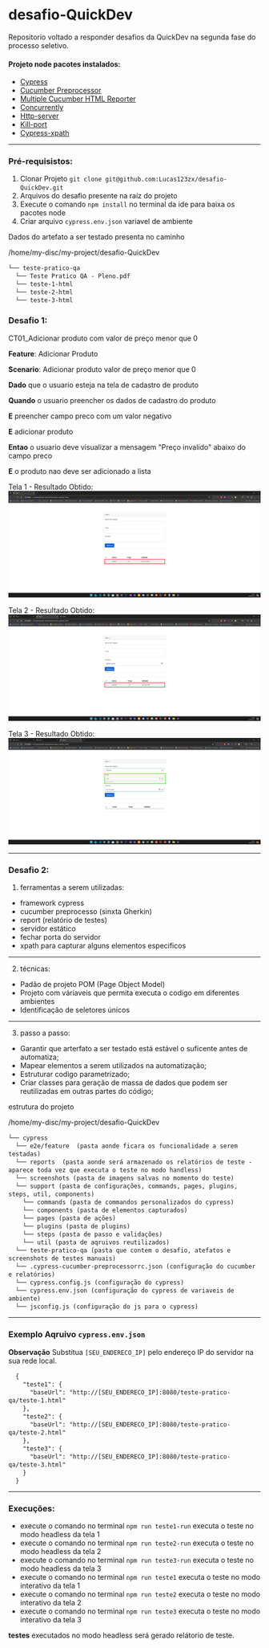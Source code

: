 # desafio-QuickDev
Repositorio voltado a responder desafios da QuickDev na segunda fase do processo seletivo.

#### Projeto node pacotes instalados:

- [Cypress](https://www.cypress.io/) 
- [Cucumber Preprocessor](https://github.com/badeball/cypress-cucumber-preprocessor)
- [Multiple Cucumber HTML Reporter](https://www.npmjs.com/package/multiple-cucumber-html-reporter)
- [Concurrently](https://www.npmjs.com/package/concurrently)
- [Http-server](https://www.npmjs.com/package/http-server)
- [Kill-port](https://www.npmjs.com/package/kill-port)
- [Cypress-xpath](https://www.npmjs.com/package/cypress-xpath)

---

### Pré-requisistos:
1. Clonar Projeto `git clone git@github.com:Lucas123zx/desafio-QuickDev.git`
2. Arquivos do desafio presente na raíz do projeto 
3. Execute o comando `npm install` no terminal da ide para baixa os pacotes node
4. Criar arquivo `cypress.env.json` variavel de ambiente
  
Dados do artefato a ser testado presenta no caminho

/home/my-disc/my-project/desafio-QuickDev

    └── teste-pratico-qa
      └── Teste Pratico QA - Pleno.pdf
      └── teste-1-html 
      └── teste-2-html
      └── teste-3-html


### Desafio 1: 

CT01_Adicionar produto com valor de preço menor que 0 

**Feature**: Adicionar Produto 

**Scenario**: Adicionar produto valor de preço menor que 0

 **Dado** que o usuario esteja na tela de cadastro de produto

 **Quando** o usuario preencher os dados de cadastro do produto

 **E** preencher campo preco com um valor negativo

 **E** adicionar produto

 **Entao** o usuario deve visualizar a mensagem "Preço invalido" abaixo do campo preco

 **E** o produto nao deve ser adicionado a lista

Tela 1 - Resultado Obtido: 
![alt text](teste-pratico-qa/material_test/image.png)

Tela 2 - Resultado Obtido: 
![alt text](teste-pratico-qa/material_test/image-1.png)

Tela 3 - Resultado Obtido:
![alt text](teste-pratico-qa/material_test/image-3.png)

---

### Desafio 2:

1. ferramentas a serem utilizadas: 

- framework cypress
- cucumber preprocesso (sinxta Gherkin)
- report (relatório de testes)
- servidor estático 
- fechar porta do servidor
- xpath para capturar alguns elementos especificos

---
2. técnicas:

-  Padão de projeto POM (Page Object Model)
-  Projeto com váriaveis que permita executa o codigo em diferentes ambientes
-  Identificação de seletores únicos


---

3. passo a passo:
   
- Garantir que arterfato a ser testado está estável o suficente antes de automatiza; 
- Mapear elementos a serem utilizados na automatização;
- Estruturar codigo parametrizado;
- Criar classes para geração de massa de dados que podem ser reutilizadas em outras partes do código;

estrutura do projeto

/home/my-disc/my-project/desafio-QuickDev

    └── cypress
      └── e2e/feature  (pasta aonde ficara os funcionalidade a serem testadas)
      └── reports  (pasta aonde será armazenado os relatórios de teste - aparece toda vez que executa o teste no modo handless)
      └── screenshots (pasta de imagens salvas no momento do teste)
      └── support (pasta de configurações, commands, pages, plugins, steps, util, components)
        └── commands (pasta de commandos personalizados do cypress)
        └── components (pasta de elementos capturados)
        └── pages (pasta de ações)
        └── plugins (pasta de plugins)
        └── steps (pasta de passo e validações)
        └── util (pasta de aqruivos reutilizados)
      └── teste-pratico-qa (pasta que contem o desafio, atefatos e screenshots de testes manuais)
      └── .cypress-cucumber-preprocessorrc.json (configuração do cucumber e relatórios)
      └── cypress.config.js (configuração do cypress)
      └── cypress.env.json (configuração do cypress de variaveis de ambiente)
      └── jsconfig.js (configuração do js para o cypress)

---

### Exemplo Aqruivo `cypress.env.json`

**Observação** Substitua `[SEU_ENDERECO_IP]` pelo endereço IP do servidor na sua rede local.
```
  {
    "teste1": {
      "baseUrl": "http://[SEU_ENDERECO_IP]:8080/teste-pratico-qa/teste-1.html"
    },
    "teste2": {
      "baseUrl": "http://[SEU_ENDERECO_IP]:8080/teste-pratico-qa/teste-2.html"
    },
    "teste3": {
      "baseUrl": "http://[SEU_ENDERECO_IP]:8080/teste-pratico-qa/teste-3.html"
    }
  }
```

---

### Execuções: 

-  execute o comando no terminal `npm run teste1-run` executa o teste no modo headless da tela 1 
-  execute o comando no terminal `npm run teste2-run` executa o teste no modo headless da tela 2
-  execute o comando no terminal `npm run teste3-run` executa o teste no modo headless da tela 3
-  execute o comando no terminal `npm run teste1` executa o teste no modo interativo da tela 1
-  execute o comando no terminal `npm run teste2` executa o teste no modo interativo da tela 2
-  execute o comando no terminal `npm run teste3` executa o teste no modo interativo da tela 3



**testes** executados no modo headless será gerado relátorio de teste.

